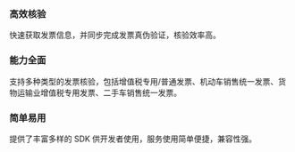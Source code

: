 ### 高效核验
快速获取发票信息，并同步完成发票真伪验证，核验效率高。

### 能力全面
支持多种类型的发票核验，包括增值税专用/普通发票、机动车销售统一发票、货物运输业增值税专用发票、二手车销售统一发票。

### 简单易用
提供了丰富多样的 SDK 供开发者使用，服务使用简单便捷，兼容性强。
